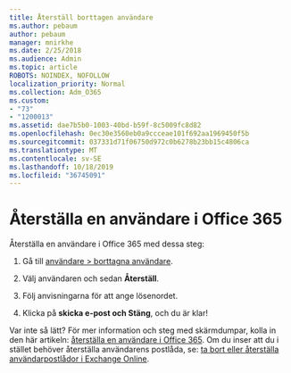 ```yaml
---
title: Återställ borttagen användare
ms.author: pebaum
author: pebaum
manager: mnirkhe
ms.date: 2/25/2018
ms.audience: Admin
ms.topic: article
ROBOTS: NOINDEX, NOFOLLOW
localization_priority: Normal
ms.collection: Adm_O365
ms.custom:
- "73"
- "1200013"
ms.assetid: dae7b5b0-1003-40bd-b59f-8c5009fc8d82
ms.openlocfilehash: 0ec30e3560eb0a9ccceae101f692aa1969450f5b
ms.sourcegitcommit: 037331d71f06750d972c0b6278b23bb15c4806ca
ms.translationtype: MT
ms.contentlocale: sv-SE
ms.lasthandoff: 10/18/2019
ms.locfileid: "36745091"
---
```

# <a name="restore-a-user-in-office-365"></a>Återställa en användare i Office 365

Återställa en användare i Office 365 med dessa steg:
  
1. Gå till [användare \> borttagna användare](https://admin.microsoft.com/adminportal/home#/deletedusers).

2. Välj användaren och sedan **Återställ**.

3. Följ anvisningarna för att ange lösenordet.

4. Klicka på **skicka e-post och Stäng**, och du är klar!

Var inte så lätt? För mer information och steg med skärmdumpar, kolla in den här artikeln: [återställa en användare i Office 365](https://docs.microsoft.com/office365/admin/add-users/restore-user). Om du inser att du i stället behöver återställa användarens postlåda, se: [ta bort eller återställa användarpostlådor i Exchange Online](https://docs.microsoft.com/exchange/recipients-in-exchange-online/delete-or-restore-mailboxes).